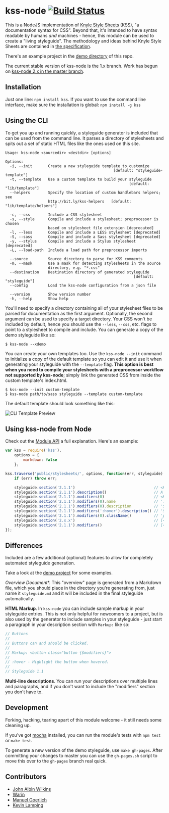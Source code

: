 # kss-node [![Build Status](https://secure.travis-ci.org/kss-node/kss-node.png?branch=1.x)](http://travis-ci.org/kss-node/kss-node)

This is a NodeJS implementation of [Knyle Style Sheets](https://github.com/kneath/kss) (KSS), "a documentation syntax for CSS". Beyond that, it's intended to have syntax readable by humans *and* machines - hence, this module can be used to create a "living styleguide". The methodology and ideas behind Knyle Style Sheets are contained in [the specification](https://github.com/kneath/kss/blob/master/SPEC.md).

There's an example project in the [demo directory](https://github.com/kss-node/kss-node/tree/master/demo) of this repo.

The current stable version of kss-node is the 1.x branch. Work has begun on [kss-node 2.x in the master branch](https://github.com/kss-node/kss-node/tree/master).

## Installation

Just one line: `npm install kss`. If you want to use the command line interface, make sure the installation is global: `npm install -g kss`

## Using the CLI

To get you up and running quickly, a styleguide generator is included that can be used from the command line. It parses a directory of stylesheets and spits out a set of static HTML files like the ones used on this site.

```
Usage: kss-node <sourcedir> <destdir> [options]

Options:
  -i, --init       Create a new styleguide template to customize
                                                [default: "styleguide-template"]
  -t, --template   Use a custom template to build your styleguide
                                                       [default: "lib/template"]
  --helpers        Specify the location of custom handlebars helpers; see
                   http://bit.ly/kss-helpers   [default: "lib/template/helpers"]

  -c, --css        Include a CSS stylesheet
  -s, --style      Compile and include a stylesheet; preprocessor is chosen
                   based on stylesheet file extension [deprecated]
  -l, --less       Compile and include a LESS stylesheet [deprecated]
  -S, --sass       Compile and include a Sass stylesheet [deprecated]
  -y, --stylus     Compile and include a Stylus stylesheet [deprecated]
  -L, --load-path  Include a load path for preprocessor imports

  --source         Source directory to parse for KSS comments
  -m, --mask       Use a mask for detecting stylesheets in the source
                   directory, e.g. "*.css"
  --destination    Destination directory of generated styleguide
                                                         [default: "styleguide"]
  --config         Load the kss-node configuration from a json file

  --version        Show version number
  -h, --help       Show help
```

You'll need to specify a directory containing all of your stylesheet files to be parsed for documentation as the first argument. Optionally, the second argument can be used to specify a target directory. Your CSS won't be included by default, hence you should use the `--less`, `--css`, etc. flags to point to a stylesheet to compile and include. You can generate a copy of the demo styleguide like so:

    $ kss-node --xdemo

You can create your own templates too. Use the `kss-node --init` command to initialize a copy of the default template so you can edit it and use it when generating your styleguide with the `--template` flag. **This option is best when you need to compile your stylesheets with a preprocessor workflow not supported by kss-node**; simply link the generated CSS from inside the custom template's index.html.

    $ kss-node --init custom-template
    $ kss-node path/to/sass styleguide --template custom-template

The default template should look something like this:

![CLI Template Preview](https://raw.github.com/kss-node/kss-node/master/demo/preview.png)

## Using kss-node from Node

Check out the [Module API](https://github.com/kss-node/kss-node/wiki/Module-API) a full explanation. Here's an example:

``` javascript
var kss = require('kss'),
    options = {
        markdown: false
    };

kss.traverse('public/stylesheets/', options, function(err, styleguide) {
    if (err) throw err;

    styleguide.section('2.1.1')                                   // <KssSection>
    styleguide.section('2.1.1').description()                     // A button suitable for giving stars to someone
    styleguide.section('2.1.1').modifiers(0)                      // <KssModifier>
    styleguide.section('2.1.1').modifiers(0).name                 // ':hover'
    styleguide.section('2.1.1').modifiers(0).description          // 'Subtle hover highlight'
    styleguide.section('2.1.1').modifiers(':hover').description() // 'Subtle hover highlight'
    styleguide.section('2.1.1').modifiers(0).className()          // 'pseudo-class-hover'
    styleguide.section('2.x.x')                                   // [<KssSection>, ...]
    styleguide.section('2.1.1').modifiers()                       // [<KssModifier>, ...]
});
```

## Differences

Included are a few additional (optional) features to allow for completely automated styleguide generation.

Take a look at the [demo project](https://github.com/kss-node/kss-node/tree/master/demo) for some examples.

*Overview Document**. This "overview" page is generated from a Markdown file, which you should place in the directory you're generating from, just name it `styleguide.md` and it will be included in the final styleguide automatically.

**HTML Markup**. In `kss-node` you can include sample markup in your styleguide entries. This is not only helpful for newcomers to a project, but is also used by the generator to include samples in your styleguide - just start a paragraph in your description section with `Markup:` like so:

``` javascript
// Buttons
//
// Buttons can and should be clicked.
//
// Markup: <button class="button {$modifiers}">
//
// :hover - Highlight the button when hovered.
//
// Styleguide 1.1
```

**Multi-line descriptions**. You can run your descriptions over multiple lines and paragraphs, and if you don't want to include the "modifiers" section you don't have to.

## Development

Forking, hacking, tearing apart of this module welcome - it still needs some cleaning up.

If you've got [mocha](https://github.com/visionmedia/mocha) installed, you can run the module's tests with `npm test` or `make test`.

To generate a new version of the demo styleguide, use `make gh-pages`. After committing your changes to master you can use the `gh-pages.sh` script to move this over to the `gh-pages` branch real quick.

## Contributors

* [John Albin Wilkins](https://github.com/JohnAlbin)
* [Warin](https://github.com/Warin)
* [Manuel Goerlich](https://github.com/MaThGo)
* [Kevin Lamping](https://github.com/klamping)
